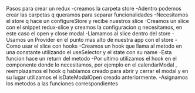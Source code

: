 Pasos para crear un redux
-creamos la carpeta store
-Adentro podemos crear las carpetas q queramos para separar funcionalidades
-Necesitamos el store q hace un configureStore y recibe nuestros slice
-Creamos un slice con el snippet redux-slice y creamos la configuracion q necesitamos, en este caso el open y close modal
-Llamamos al slice dentro del store
-Usamos un Provider en el punto mas alto de nuestra app con el store
-Como usar el slice con hooks
-Creamos un hook que llama al metodo en una constante utilizando el useSelector y el state con su name
-Esta funcion hace un return del metodo
-Por ultimo utilizamos el hook en el componente donde lo necesitamos, por ejemplo en el calendarModal , reemplazamos el hook q habiamos creado para abrir y cerrar el modal y en su lugar utilizamos el isDateModalOpen creado anteriormente.
-Asignamos los metodos a las funciones correspondientes